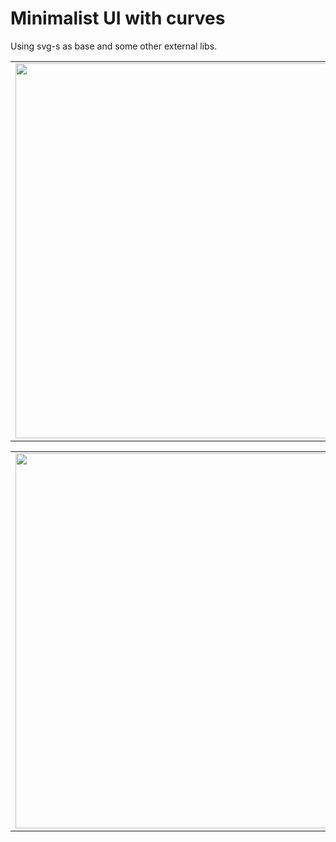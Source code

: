# Minimalist UI with curves

Using svg-s as base and some other external libs.

<table>
  <tr>
    <td><img src="https://github.com/zsomborjoel/minimalist-ui/tree/master/docs/blob.gif" width="600"></td>
    <td><img src="https://github.com/zsomborjoel/minimalist-ui/tree/master/docs/curve3.png" width="600"></td>
  </tr>
</table>
<table>
  <tr>
    <td><img src="https://github.com/zsomborjoel/minimalist-ui/tree/master/docs/curve2.png" width="600"></td>
    <td><img src="https://github.com/zsomborjoel/minimalist-ui/tree/master/docs/curve1.png" width="600"></td>
  </tr>
</table>
